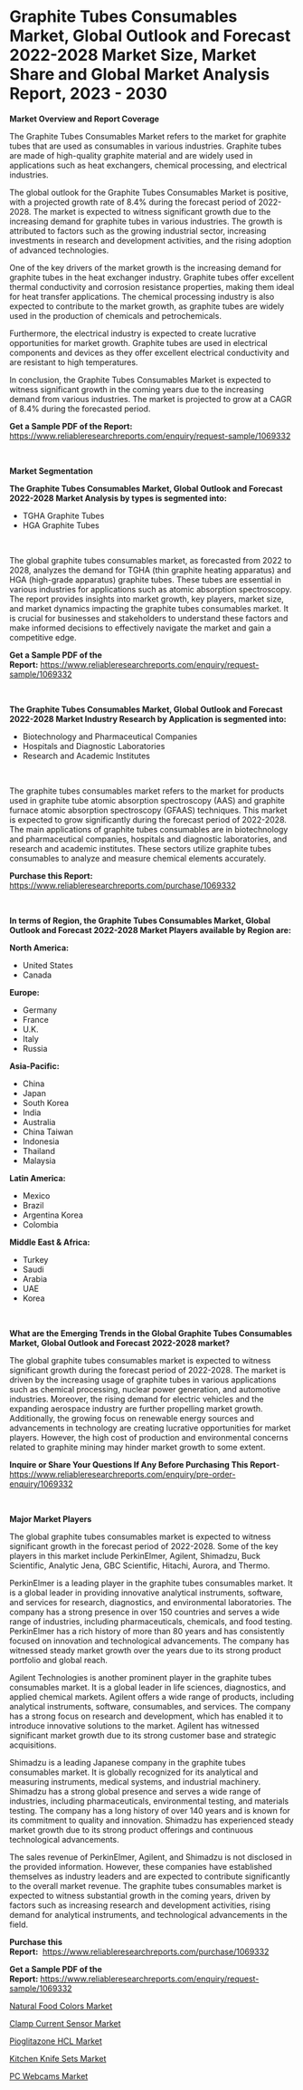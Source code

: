 <p><h1>Graphite Tubes Consumables Market, Global Outlook and Forecast 2022-2028 Market Size, Market Share and Global Market Analysis Report, 2023 - 2030</h1></p><p><strong>Market Overview and Report Coverage</strong></p>
<p><p>The Graphite Tubes Consumables Market refers to the market for graphite tubes that are used as consumables in various industries. Graphite tubes are made of high-quality graphite material and are widely used in applications such as heat exchangers, chemical processing, and electrical industries.</p><p>The global outlook for the Graphite Tubes Consumables Market is positive, with a projected growth rate of 8.4% during the forecast period of 2022-2028. The market is expected to witness significant growth due to the increasing demand for graphite tubes in various industries. The growth is attributed to factors such as the growing industrial sector, increasing investments in research and development activities, and the rising adoption of advanced technologies.</p><p>One of the key drivers of the market growth is the increasing demand for graphite tubes in the heat exchanger industry. Graphite tubes offer excellent thermal conductivity and corrosion resistance properties, making them ideal for heat transfer applications. The chemical processing industry is also expected to contribute to the market growth, as graphite tubes are widely used in the production of chemicals and petrochemicals.</p><p>Furthermore, the electrical industry is expected to create lucrative opportunities for market growth. Graphite tubes are used in electrical components and devices as they offer excellent electrical conductivity and are resistant to high temperatures.</p><p>In conclusion, the Graphite Tubes Consumables Market is expected to witness significant growth in the coming years due to the increasing demand from various industries. The market is projected to grow at a CAGR of 8.4% during the forecasted period.</p></p>
<p><strong>Get a Sample PDF of the Report:</strong> <a href="https://www.reliableresearchreports.com/enquiry/request-sample/1069332">https://www.reliableresearchreports.com/enquiry/request-sample/1069332</a></p>
<p>&nbsp;</p>
<p><strong>Market Segmentation</strong></p>
<p><strong>The Graphite Tubes Consumables Market, Global Outlook and Forecast 2022-2028 Market Analysis by types is segmented into:</strong></p>
<p><ul><li>TGHA Graphite Tubes</li><li>HGA Graphite Tubes</li></ul></p>
<p>&nbsp;</p>
<p><p>The global graphite tubes consumables market, as forecasted from 2022 to 2028, analyzes the demand for TGHA (thin graphite heating apparatus) and HGA (high-grade apparatus) graphite tubes. These tubes are essential in various industries for applications such as atomic absorption spectroscopy. The report provides insights into market growth, key players, market size, and market dynamics impacting the graphite tubes consumables market. It is crucial for businesses and stakeholders to understand these factors and make informed decisions to effectively navigate the market and gain a competitive edge.</p></p>
<p><strong>Get a Sample PDF of the Report:</strong>&nbsp;<a href="https://www.reliableresearchreports.com/enquiry/request-sample/1069332">https://www.reliableresearchreports.com/enquiry/request-sample/1069332</a></p>
<p>&nbsp;</p>
<p><strong>The Graphite Tubes Consumables Market, Global Outlook and Forecast 2022-2028 Market Industry Research by Application is segmented into:</strong></p>
<p><ul><li>Biotechnology and Pharmaceutical Companies</li><li>Hospitals and Diagnostic Laboratories</li><li>Research and Academic Institutes</li></ul></p>
<p>&nbsp;</p>
<p><p>The graphite tubes consumables market refers to the market for products used in graphite tube atomic absorption spectroscopy (AAS) and graphite furnace atomic absorption spectroscopy (GFAAS) techniques. This market is expected to grow significantly during the forecast period of 2022-2028. The main applications of graphite tubes consumables are in biotechnology and pharmaceutical companies, hospitals and diagnostic laboratories, and research and academic institutes. These sectors utilize graphite tubes consumables to analyze and measure chemical elements accurately.</p></p>
<p><strong>Purchase this Report:</strong>&nbsp; <a href="https://www.reliableresearchreports.com/purchase/1069332">https://www.reliableresearchreports.com/purchase/1069332</a></p>
<p>&nbsp;</p>
<p><strong>In terms of Region, the Graphite Tubes Consumables Market, Global Outlook and Forecast 2022-2028 Market Players available by Region are:</strong></p>
<p>
    <p> <strong> North America: </strong>
        <ul>
            <li>United States</li>
            <li>Canada</li>
        </ul>
        </p> 
    <p> <strong> Europe: </strong>
        <ul>
            <li>Germany</li>
            <li>France</li>
            <li>U.K.</li>
            <li>Italy</li>
            <li>Russia</li>
        </ul>
        </p> 
    <p> <strong> Asia-Pacific: </strong>
        <ul>
            <li>China</li>
            <li>Japan</li>
            <li>South Korea</li>
            <li>India</li>
            <li>Australia</li>
            <li>China Taiwan</li>
            <li>Indonesia</li>
            <li>Thailand</li>
            <li>Malaysia</li>
        </ul>
        </p> 
    <p> <strong> Latin America: </strong>
        <ul>
            <li>Mexico</li>
            <li>Brazil</li>
            <li>Argentina Korea</li>
            <li>Colombia</li>
        </ul>
        </p> 
    <p> <strong> Middle East & Africa: </strong>
        <ul>
            <li>Turkey</li>
            <li>Saudi</li>
            <li>Arabia</li>
            <li>UAE</li>
            <li>Korea</li>
        </ul>
    </p>
    </p>
<p>&nbsp;</p>
<p><strong>What are the Emerging Trends in the Global Graphite Tubes Consumables Market, Global Outlook and Forecast 2022-2028 market?</strong></p>
<p><p>The global graphite tubes consumables market is expected to witness significant growth during the forecast period of 2022-2028. The market is driven by the increasing usage of graphite tubes in various applications such as chemical processing, nuclear power generation, and automotive industries. Moreover, the rising demand for electric vehicles and the expanding aerospace industry are further propelling market growth. Additionally, the growing focus on renewable energy sources and advancements in technology are creating lucrative opportunities for market players. However, the high cost of production and environmental concerns related to graphite mining may hinder market growth to some extent.</p></p>
<p><strong>Inquire or Share Your Questions If Any Before Purchasing This Report</strong>- <a href="https://www.reliableresearchreports.com/enquiry/pre-order-enquiry/1069332">https://www.reliableresearchreports.com/enquiry/pre-order-enquiry/1069332</a></p>
<p>&nbsp;</p>
<p><strong>Major Market Players</strong></p>
<p><p>The global graphite tubes consumables market is expected to witness significant growth in the forecast period of 2022-2028. Some of the key players in this market include PerkinElmer, Agilent, Shimadzu, Buck Scientific, Analytic Jena, GBC Scientific, Hitachi, Aurora, and Thermo.</p><p>PerkinElmer is a leading player in the graphite tubes consumables market. It is a global leader in providing innovative analytical instruments, software, and services for research, diagnostics, and environmental laboratories. The company has a strong presence in over 150 countries and serves a wide range of industries, including pharmaceuticals, chemicals, and food testing. PerkinElmer has a rich history of more than 80 years and has consistently focused on innovation and technological advancements. The company has witnessed steady market growth over the years due to its strong product portfolio and global reach.</p><p>Agilent Technologies is another prominent player in the graphite tubes consumables market. It is a global leader in life sciences, diagnostics, and applied chemical markets. Agilent offers a wide range of products, including analytical instruments, software, consumables, and services. The company has a strong focus on research and development, which has enabled it to introduce innovative solutions to the market. Agilent has witnessed significant market growth due to its strong customer base and strategic acquisitions.</p><p>Shimadzu is a leading Japanese company in the graphite tubes consumables market. It is globally recognized for its analytical and measuring instruments, medical systems, and industrial machinery. Shimadzu has a strong global presence and serves a wide range of industries, including pharmaceuticals, environmental testing, and materials testing. The company has a long history of over 140 years and is known for its commitment to quality and innovation. Shimadzu has experienced steady market growth due to its strong product offerings and continuous technological advancements.</p><p>The sales revenue of PerkinElmer, Agilent, and Shimadzu is not disclosed in the provided information. However, these companies have established themselves as industry leaders and are expected to contribute significantly to the overall market revenue. The graphite tubes consumables market is expected to witness substantial growth in the coming years, driven by factors such as increasing research and development activities, rising demand for analytical instruments, and technological advancements in the field.</p></p>
<p><strong>Purchase this Report:</strong>&nbsp;&nbsp;<a href="https://www.reliableresearchreports.com/purchase/1069332">https://www.reliableresearchreports.com/purchase/1069332</a></p>
<p></p>
<p><strong>Get a Sample PDF of the Report:</strong>&nbsp;<a href="https://www.reliableresearchreports.com/enquiry/request-sample/1069332">https://www.reliableresearchreports.com/enquiry/request-sample/1069332</a></p>
<p><p><a href="https://medium.com/@rfadda741254/natural-food-colors-market-size-growth-forecast-2023-2030-339dd04e5a80">Natural Food Colors Market</a></p><p><a href="https://www.reportprime.com/clamp-current-sensor-r3813">Clamp Current Sensor Market</a></p><p><a href="https://medium.com/@adibooy632501/pioglitazone-hcl-market-size-growth-forecast-2023-2030-f22e319b1a43">Pioglitazone HCL Market</a></p><p><a href="https://www.linkedin.com/pulse/kitchen-knife-sets-market-research-report-provides-thorough-industry-ihnye/">Kitchen Knife Sets Market</a></p><p><a href="https://www.linkedin.com/pulse/pc-webcams-market-size-2023-2030-global-industrial-analysis-jxmpe/">PC Webcams Market</a></p></p>